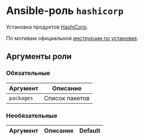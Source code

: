 # Ansible-роль `hashicorp`

Установка продуктов [HashiCorp](https://www.hashicorp.com/).

По мотивам официальной [инструкции по установке](https://developer.hashicorp.com/vagrant/downloads).

## Аргументы роли

### Обязательные

| Аргумент   | Описание
| ---------- | --------
| `packages` | Список пакетов

### Необязательные

| Аргумент | Описание | Default
| -------- | -------- | -------
